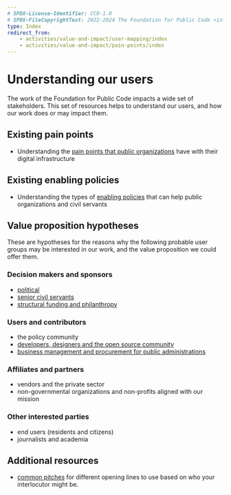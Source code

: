 ```yaml
---
# SPDX-License-Identifier: CC0-1.0
# SPDX-FileCopyrightText: 2022-2024 The Foundation for Public Code <info@publiccode.net>
type: Index
redirect_from:
    - activities/value-and-impact/user-mapping/index
    - activities/value-and-impact/pain-points/index
---
```


# Understanding our users

The work of the Foundation for Public Code impacts a wide set of stakeholders.
This set of resources helps to understand our users, and how our work does or may impact them.

## Existing pain points

* Understanding the [pain points that public organizations](public-organizations.md) have with their digital infrastructure

## Existing enabling policies

* Understanding the types of [enabling policies](enabling-policies.md) that can help public organizations and civil servants

## Value proposition hypotheses

These are hypotheses for the reasons why the following probable user groups may be interested in our work, and the value proposition we could offer them.

### Decision makers and sponsors

* [political](political.md)
* [senior civil servants](senior-civil-servants.md)
* [structural funding and philanthropy](structural-funding-philanthropy.md)

### Users and contributors

* the policy community
* [developers, designers and the open source community](developers-and-designers.md)
* [business management and procurement for public administrations](management-and-procurement.md)

### Affiliates and partners

* vendors and the private sector
* non-governmental organizations and non-profits aligned with our mission

### Other interested parties

* end users (residents and citizens)
* journalists and academia

## Additional resources

* [common pitches](../communication/pitching.md) for different opening lines to use based on who your interlocutor might be.

